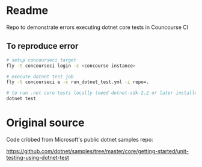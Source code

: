 # Readme

Repo to demonstrate errors executing dotnet core tests in Councourse CI

## To reproduce error

```bash
# setup concourseci target
fly -t concourseci login -c <concourse instance>

# execute dotnet test job
fly -t concourseci e -c run_dotnet_test.yml -i repo=.

# to run .net core tests locally (need dotnet-sdk-2.2 or later installed)
dotnet test
```

# Original source

Code cribbed from Microsoft's public dotnet samples repo:

<https://github.com/dotnet/samples/tree/master/core/getting-started/unit-testing-using-dotnet-test>

